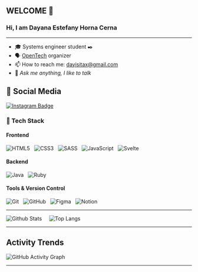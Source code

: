 ## WELCOME 👋
### Hi, I am Dayana Estefany Horna Cerna
----

* :mortar_board: Systems engineer student :black_nib:
* 🗣️ [OpenTech](https://github.com/opentech-pe) organizer
* 📫 How to reach me: dayisitax@gmail.com
* 💬 *Ask me anything, I like to talk*


## 👥 Social Media

[![Instagram Badge](https://img.shields.io/badge/-DayanaHorna-pink?style=flat-square&logo=instagram&logoColor=white&link=https://www.instagram.com/dayana_hc_/)](https://www.instagram.com/_dayana2812/) &nbsp;&nbsp;

### 🌱 Tech Stack

#### Frontend
![HTML5](https://img.shields.io/badge/-HTML5-E34F26?style=flat-square&logo=html5&logoColor=white) &nbsp;
![CSS3](https://img.shields.io/badge/-CSS3-1572B6?style=flat-square&logo=css3) &nbsp;
![SASS](https://img.shields.io/badge/-SASS-CC6699?style=flat-square&logo=sass&logoColor=white) &nbsp;
![JavaScript](https://img.shields.io/badge/-JavaScript-black?style=flat-square&logo=javascript) &nbsp;
![Svelte](https://img.shields.io/badge/-Svelte-FF3E00?style=flat-square&logo=svelte&logoColor=white) &nbsp;

#### Backend
![Java](https://img.shields.io/badge/-Java-007396?style=flat-square&logo=java&logoColor=white) &nbsp;
![Ruby](https://img.shields.io/badge/-Ruby-CC342D?style=flat-square&logo=ruby&logoColor=white) &nbsp;

#### Tools & Version Control
![Git](https://img.shields.io/badge/-Git-gray?style=flat-square&logo=git) &nbsp;
![GitHub](https://img.shields.io/badge/-GitHub-181717?style=flat-square&logo=github) &nbsp;
![Figma](https://img.shields.io/badge/-Figma-silver?style=flat-square&logoColor=black&logo=Figma) &nbsp;
![Notion](https://img.shields.io/badge/-Notion-white?style=flat-square&logoColor=black&logo=Notion)

----

![Github Stats](https://github-readme-stats.vercel.app/api?username=DayanaHorna28&count_private=true&show_icons=true&include_all_commits=true&theme=gotham) &nbsp;&nbsp;&nbsp;
![Top Langs](https://github-readme-stats.vercel.app/api/top-langs/?username=DayanaHorna28&hide=TeX&layout=compact&theme=gotham)

----
## Activity Trends

![GitHub Activity Graph](https://activity-graph.herokuapp.com/graph?username=DayanaHorna28&theme=dracula&hide_border=true)

----
